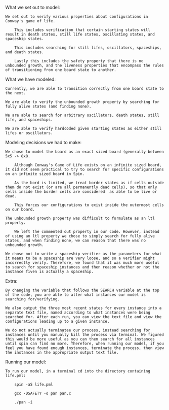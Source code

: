 What we set out to model:

	We set out to verify various properties about configurations in Conway's game of life.

		This includes verification that certain starting states will result in death states, still life states, oscillating states, and spaceship states.

		This includes searching for still lifes, oscillators, spaceships, and death states.

		Lastly this includes the safety property that there is no unbounded growth, and the liveness properties that encompass the rules of transitioning from one board state to another.


What we have modeled:

	Currently, we are able to transition correctly from one board state to the next.

	We are able to verify the unbounded growth property by searching for fully alive states (and finding none).

	We are able to search for arbitrary oscillators, death states, still life, and spaceships.

	We are able to verify hardcoded given starting states as either still lifes or oscillators.


Modeling decisions we had to make:

	We chose to model the board as an exact sized board (generally between 5x5 -> 8x8.

		Although Conway's Game of Life exists on an infinite sized board, it did not seem practical to try to search for specific configurations on an infinite sized board in Spin.

		As the bord is limited, we treat border states as if cells outside them do not exist (or are all permanently dead cells), so that only cells inside the border cells are considered  as able to be live or dead.
		
		This forces our configurations to exist inside the outermost cells on our board.

	The unbounded growth property was difficult to formulate as an ltl property.
		
		We left the commented out property in our code. However, instead of using an ltl property we chose to simply search for fully alive states, and when finding none, we can reason that there was no unbounded growth.

	We chose not to write a spaceship verifier as the parameters for what it means to be a spaceship are very loose, and so a verifier might incorrectly verify. Therefore, we found that it was much more useful to search for spaceship instances and then reason whether or not the instance fiven is actually a spaceship.


Extra:

	By changing the variable that follows the SEARCH variable at the top of the code, you are able to alter what instances our model is searching for/verifying.

	We also output the three most recent states for every instance into a separate text file, named according to what instances were being searched for. After each run, you can view the text file and view the configurations leading up to a given instance.

	We do not actually terminatee our process, instead searching for instances until you manually kill the process via terminal. We figured this would be more useful as you can then search for all instances until spin can find no more. Therefore, when running our model, if you feel you have found enough instances, terminate the process, then view the instances in the appropriate output text file.


Running our model:

	To run our model, in a terminal cd into the directory containing life.pml:

		spin -aS life.pml

		gcc -DSAFETY -o pan pan.c

		./pan -i	

  
